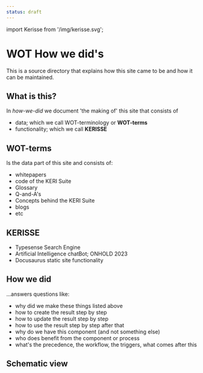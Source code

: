 ```yaml
---
status: draft
---
```


import Kerisse from '/img/kerisse.svg';

# WOT How we did's

This is a source directory that explains how this site came to be and how it can be maintained.

## What is this?
In *how-we-did* we document 'the making of' this site that consists of 
- data; which we call WOT-terminology or **WOT-terms**
- functionality; which we call **KERISSE**

## WOT-terms
Is the data part of this site and consists of:
- whitepapers
- code of the KERI Suite
- Glossary
- Q-and-A's
- Concepts behind the KERI Suite
- blogs
- etc

## KERISSE
- Typesense Search Engine
- Artificial Intelligence chatBot; ONHOLD 2023
- Docusaurus static site functionality

## How we did
...answers questions like:
- why did we make these things listed above
- how to create the result step by step
- how to update the result step by step
- how to use the result step by step after that
- why do we have this component (and not something else)
- who does benefit from the component or process
- what's the precedence, the workflow, the triggers, what comes after this

## Schematic view

<Kerisse />